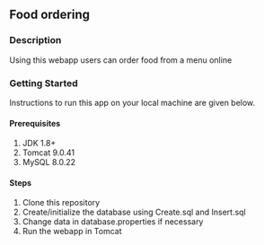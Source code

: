 ## Food ordering
### Description
Using this webapp users can order food from a menu online
### Getting Started
Instructions to run this app on your local machine are given below.
#### Prerequisites
1. JDK 1.8+
2. Tomcat 9.0.41
3. MySQL 8.0.22

#### Steps
1. Clone this repository
2. Create/initialize the database using Create.sql and Insert.sql
3. Change data in database.properties if necessary
4. Run the webapp in Tomcat
